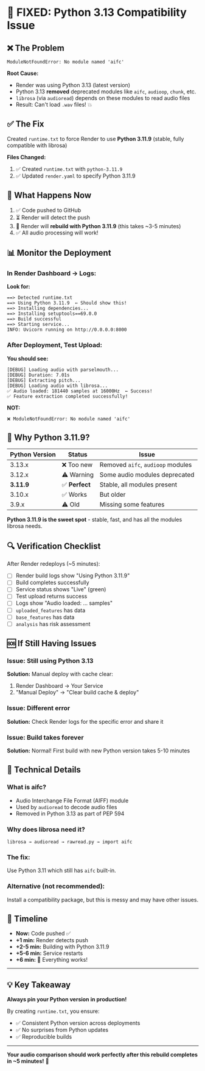 # 🔧 FIXED: Python 3.13 Compatibility Issue

## ❌ The Problem

```
ModuleNotFoundError: No module named 'aifc'
```

**Root Cause:** 
- Render was using Python 3.13 (latest version)
- Python 3.13 **removed** deprecated modules like `aifc`, `audioop`, `chunk`, etc.
- `librosa` (via `audioread`) depends on these modules to read audio files
- Result: Can't load `.wav` files! 💥

## ✅ The Fix

Created `runtime.txt` to force Render to use **Python 3.11.9** (stable, fully compatible with librosa)

**Files Changed:**
1. ✅ Created `runtime.txt` with `python-3.11.9`
2. ✅ Updated `render.yaml` to specify Python 3.11.9

## 🚀 What Happens Now

1. ✅ Code pushed to GitHub
2. ⏳ Render will detect the push
3. 🔄 Render will **rebuild with Python 3.11.9** (this takes ~3-5 minutes)
4. ✅ All audio processing will work!

## 📊 Monitor the Deployment

### **In Render Dashboard → Logs:**

**Look for:**
```
==> Detected runtime.txt
==> Using Python 3.11.9  ← Should show this!
==> Installing dependencies...
==> Installing setuptools==69.0.0
==> Build successful
==> Starting service...
INFO: Uvicorn running on http://0.0.0.0:8000
```

### **After Deployment, Test Upload:**

**You should see:**
```
[DEBUG] Loading audio with parselmouth...
[DEBUG] Duration: 7.01s
[DEBUG] Extracting pitch...
[DEBUG] Loading audio with librosa...
✅ Audio loaded: 181440 samples at 16000Hz  ← Success!
✅ Feature extraction completed successfully!
```

**NOT:**
```
❌ ModuleNotFoundError: No module named 'aifc'
```

## 🎯 Why Python 3.11.9?

| Python Version | Status | Issue |
|----------------|--------|-------|
| 3.13.x | ❌ Too new | Removed `aifc`, `audioop` modules |
| 3.12.x | ⚠️ Warning | Some audio modules deprecated |
| **3.11.9** | ✅ **Perfect** | Stable, all modules present |
| 3.10.x | ✅ Works | But older |
| 3.9.x | ⚠️ Old | Missing some features |

**Python 3.11.9 is the sweet spot** - stable, fast, and has all the modules librosa needs.

## 🔍 Verification Checklist

After Render redeploys (~5 minutes):

- [ ] Render build logs show "Using Python 3.11.9"
- [ ] Build completes successfully
- [ ] Service status shows "Live" (green)
- [ ] Test upload returns success
- [ ] Logs show "Audio loaded: ... samples"
- [ ] `uploaded_features` has data
- [ ] `base_features` has data
- [ ] `analysis` has risk assessment

## 🆘 If Still Having Issues

### **Issue: Still using Python 3.13**
**Solution:** Manual deploy with cache clear:
1. Render Dashboard → Your Service
2. "Manual Deploy" → "Clear build cache & deploy"

### **Issue: Different error**
**Solution:** Check Render logs for the specific error and share it

### **Issue: Build takes forever**
**Solution:** Normal! First build with new Python version takes 5-10 minutes

## 📝 Technical Details

### **What is aifc?**
- Audio Interchange File Format (AIFF) module
- Used by `audioread` to decode audio files
- Removed in Python 3.13 as part of PEP 594

### **Why does librosa need it?**
```
librosa → audioread → rawread.py → import aifc
```

### **The fix:**
Use Python 3.11 which still has `aifc` built-in.

### **Alternative (not recommended):**
Install a compatibility package, but this is messy and may have other issues.

## 🎉 Timeline

- **Now:** Code pushed ✅
- **+1 min:** Render detects push
- **+2-5 min:** Building with Python 3.11.9
- **+5-6 min:** Service restarts
- **+6 min:** 🎉 Everything works!

---

## 💡 Key Takeaway

**Always pin your Python version in production!**

By creating `runtime.txt`, you ensure:
- ✅ Consistent Python version across deployments
- ✅ No surprises from Python updates
- ✅ Reproducible builds

---

**Your audio comparison should work perfectly after this rebuild completes in ~5 minutes!** 🚀
